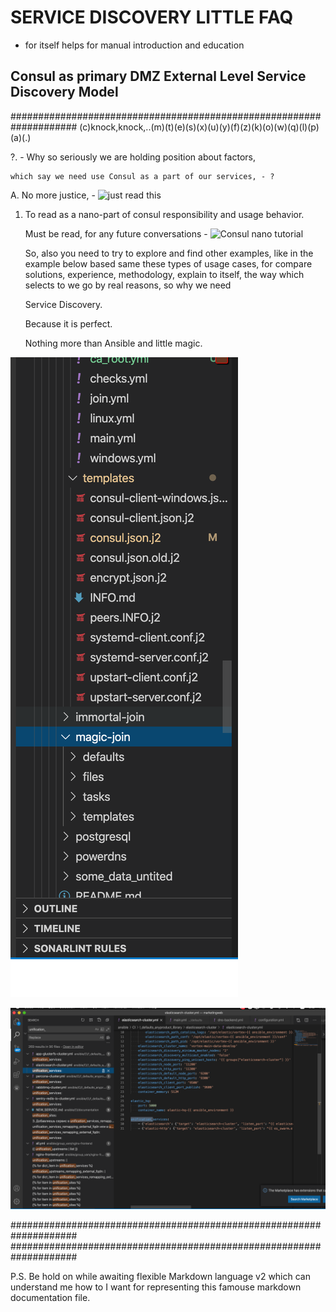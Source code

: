 # SERVICE DISCOVERY LITTLE FAQ

- for itself helps for manual introduction and education

## Consul as primary DMZ External Level Service Discovery Model

####################################################################
(c)knock,knock,..(m)(t)(e)(s)(x)(u)(y)(f)(z)(k)(o)(w)(q)(l)(p)(a)(.)

?. - Why so seriously we are holding position about factors,

    which say we need use Consul as a part of our services, - ?

A. No more justice, - ![just read this](https://www.hashicorp.com/products/consul/)

1. To read as a nano-part of consul responsibility and usage behavior.

   Must be read, for any future conversations - ![Consul nano tutorial](https://medium.com/@joatmon08manage-monitor-consul-kv-changes-47e2a7a2d73d)

   So, also you need to try to explore and find other examples,
   like in the example below based same these types of usage cases,
   for compare solutions, experience, methodology, explain to itself,
   the way which selects to we go by real reasons, so why we need

   Service Discovery.

   Because it is perfect.

   Nothing more than Ansible and little magic.

![Consul Magic-Join Flexible Level and Layer of basic DevOps AnyProduct Pyramid Construction Model](ansible/CI/repo_images/consul_magic_join.png)

![Consul Magic-Join In-service Declaration Example by independed configurations](ansible/CI/repo_images/consul_unificated_services_layer.png)

####################################################################
####################################################################

P.S. Be hold on while awaiting flexible Markdown language v2 which can understand me how to I want for representing this famouse markdown documentation file.
